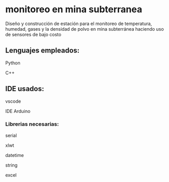 # monitoreo en mina subterranea
Diseño y construcción de estación para el monitoreo de temperatura, humedad, gases y la densidad de polvo en mina subterránea haciendo uso de sensores de bajo costo
## Lenguajes empleados:

Python

C++

## IDE usados:
vscode

IDE Arduino
### Librerias necesarias:

serial

xlwt

datetime

string

excel
